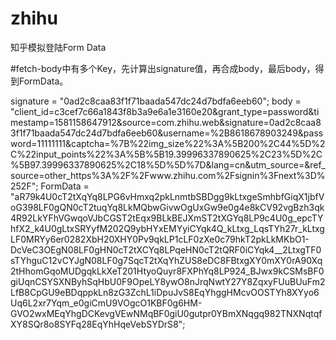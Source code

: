 ﻿# zhihu
 知乎模拟登陆Form Data


#fetch-body中有多个Key，先计算出signature值，再合成body，最后body，得到FormData。

signature = "0ad2c8caa83f1f71baada547dc24d7bdfa6eeb60";
body = "client_id=c3cef7c66a1843f8b3a9e6a1e3160e20&grant_type=password&timestamp=1581158647912&source=com.zhihu.web&signature=0ad2c8caa83f1f71baada547dc24d7bdfa6eeb60&username=%2B8618678903249&password=11111111&captcha=%7B%22img_size%22%3A%5B200%2C44%5D%2C%22input_points%22%3A%5B%5B19.39996337890625%2C23%5D%2C%5B97.39996337890625%2C18%5D%5D%7D&lang=cn&utm_source=&ref_source=other_https%3A%2F%2Fwww.zhihu.com%2Fsignin%3Fnext%3D%252F";
FormData = "aR79k4U0cT2tXqYq8LPG6vHmxq2pkLnmtbSBDgg9kLtxgeSmhbfGiqX1jbfVoG398LF0gQN0cT2tuqYq8LkMQbwGivwOgUxGw9e0g4e8kCV92vgBzh3qk4R92LkYFhVGwqoVJbCGST2tEqx9BLkBEJXmST2tXGYq8LP9c4U0g_epcTYhfX2_k4U0gLtxSRYyfM202Q9ybHYxEMYyiCYqk4Q_kLtxg_LqsTYh27r_kLtxgLF0MRYy6er0282XbH20XHY0Pv9qkLP1cLF0zXe0c79hkT2pkLkMKbO1-DcVeC3OEgN08LF0gHN0cT2tXCYq8LPqeHN0cT2tQRF0iCYqk4__2LtxgTF0sTYhguC12vCYJgN08LF0g7SqcT2tXqYhZUS8eDC8FBtxgXY0mXY0rA90Xq2tHhomGqoMUDgqkLkXeT201HtyoQuyr8FXPhYq8LP924_BJwx9kCSMsBF0giUqnCSYSXNByhSqHbU0F9OpeLY8ywO8nJrqNwtY27Y8ZqxyFUuBUuFm2LfB8CpGU9eBDqppkLn8zG3ZchL1iDpuJvS8EqYhggHMcvOOSTYh8XYyo6Uq6L2xr7Yqm_e0giCmU9VOgcO1KBF0g6HM-GVO2wxMEqYhgDCKevgVEwNMqBF0giU0gutpr0YBmXNqgq982TNXNqtqfXY8SQr8o8SYFq28EqYhHqeVebSYDrS8";







